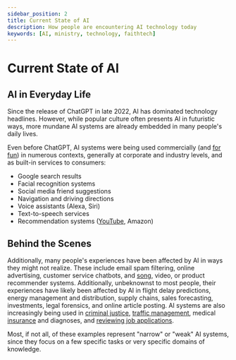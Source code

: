 ```yaml
---
sidebar_position: 2
title: Current State of AI
description: How people are encountering AI technology today
keywords: [AI, ministry, technology, faithtech]
---
```


# Current State of AI

## AI in Everyday Life

Since the release of ChatGPT in late 2022, AI has dominated technology headlines. However, while popular culture often presents AI in futuristic ways, more mundane AI systems are already embedded in many people's daily lives.

Even before ChatGPT, AI systems were being used commercially (and [for fun](https://quickdraw.withgoogle.com/)) in numerous contexts, generally at corporate and industry levels, and as built-in services to consumers:

- Google search results
- Facial recognition systems
- Social media friend suggestions
- Navigation and driving directions
- Voice assistants (Alexa, Siri)
- Text-to-speech services
- Recommendation systems ([YouTube](https://blog.youtube/inside-youtube/on-youtubes-recommendation-system/), Amazon)

## Behind the Scenes

Additionally, many people's experiences have been affected by AI in ways they might not realize. These include email spam filtering, online advertising, customer service chatbots, and [song](https://www.rollingstone.com/music/music-country/martina-mcbride-spotify-country-music-882401/), video, or product recommender systems. Additionally, unbeknownst to most people, their experiences have likely been affected by AI in flight delay predictions, energy management and distribution, supply chains, sales forecasting, investments, legal forensics, and online article posting. AI systems are also increasingly being used in [criminal justice](https://www.technologyreview.com/2019/10/17/75285/ai-fairer-than-judge-criminal-risk-assessment-algorithm/), [traffic management](https://www.zdnet.com/article/ai-based-traffic-management-gets-green-light/), medical [insurance](https://www.washingtonpost.com/health/2019/10/24/racial-bias-medical-algorithm-favors-white-patients-over-sicker-black-patients/) and diagnoses, and [reviewing job applications](https://www.reuters.com/article/us-amazon-com-jobs-automation-insight/amazon-scraps-secret-ai-recruiting-tool-that-showed-bias-against-women-idUSKCN1MK08G).

Most, if not all, of these examples represent "narrow" or "weak" AI systems, since they focus on a few specific tasks or very specific domains of knowledge.
